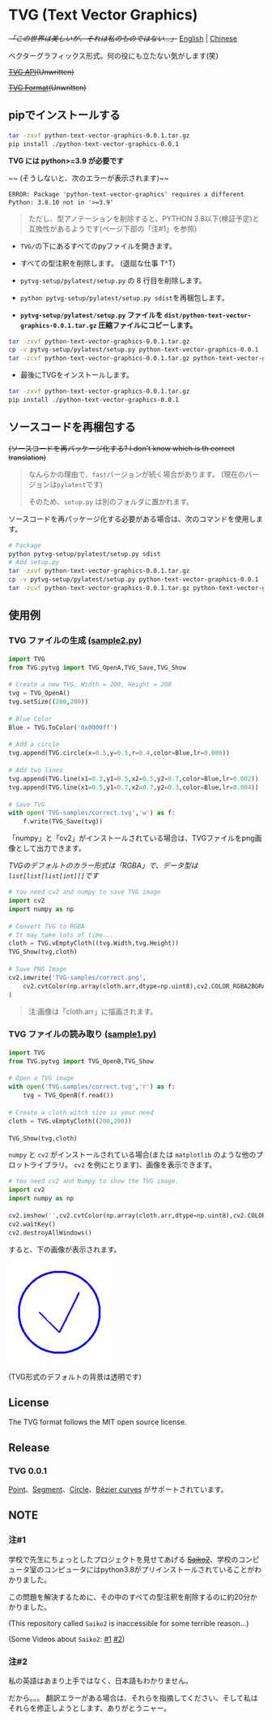 # TVG (Text Vector Graphics)

~~*「この世界は美しいが、それは私のものではない...」*~~ [English](/README.MD) | [Chinese](/Sad/ZH/README-ZH.MD)

ベクターグラフィックス形式。何の役にも立たない気がします(笑)

~~[TVG API]()(Unwritten)~~

~~[TVG Format]()(Unwritten)~~

## pipでインストールする

```bash
tar -zxvf python-text-vector-graphics-0.0.1.tar.gz
pip install ./python-text-vector-graphics-0.0.1
```

**TVG には python>=3.9 が必要です**

~~ (そうしないと、次のエラーが表示されます)~~
```
ERROR: Package 'python-text-vector-graphics' requires a different Python: 3.8.10 not in '>=3.9'
```

> ただし、型アノテーションを削除すると、PYTHON 3.8以下(検証予定)と互換性があるようです(ページ下部の「注#1」を参照)

+ `TVG/`の下にあるすべてのpyファイルを開きます。

+ すべての型注釈を削除します。 (退屈な仕事 T^T)

+ `pytvg-setup/pylatest/setup.py` の 8 行目を削除します。

+ `python pytvg-setup/pylatest/setup.py sdist`を再梱包します。

+ **`pytvg-setup/pylatest/setup.py` ファイルを `dist/python-text-vector-graphics-0.0.1.tar.gz` 圧縮ファイルにコピーします。**
```bash
tar -zxvf python-text-vector-graphics-0.0.1.tar.gz
cp -v pytvg-setup/pylatest/setup.py python-text-vector-graphics-0.0.1
tar -zcvf python-text-vector-graphics-0.0.1.tar.gz python-text-vector-graphics-0.0.1
```

+ 最後にTVGをインストールします。
```bash
tar -zxvf python-text-vector-graphics-0.0.1.tar.gz
pip install ./python-text-vector-graphics-0.0.1
```

## ソースコードを再梱包する

~~(ソースコードを再パッケージ化する? I don't know which is th correct translation)~~

> なんらかの理由で、`fast`バージョンが続く場合があります。 (現在のバージョンは`pylatest`です)
>
> そのため、`setup.py` は別のフォルダに置かれます。

ソースコードを再パッケージ化する必要がある場合は、次のコマンドを使用します。
```bash
# Package
python pytvg-setup/pylatest/setup.py sdist
# Add setup.py
tar -zxvf python-text-vector-graphics-0.0.1.tar.gz
cp -v pytvg-setup/pylatest/setup.py python-text-vector-graphics-0.0.1
tar -zcvf python-text-vector-graphics-0.0.1.tar.gz python-text-vector-graphics-0.0.1
```

## 使用例

### TVG ファイルの生成 [(sample2.py)](/sample2.py)
```python
import TVG
from TVG.pytvg import TVG_OpenA,TVG_Save,TVG_Show

# Create a new TVG, Width = 200, Height = 200
tvg = TVG_OpenA()
tvg.setSize((200,200))

# Blue Color
Blue = TVG.ToColor('0x0000ff')

# Add a circle
tvg.append(TVG.circle(x=0.5,y=0.5,r=0.4,color=Blue,lr=0.008))

# Add two lines
tvg.append(TVG.line(x1=0.3,y1=0.5,x2=0.5,y2=0.7,color=Blue,lr=0.002))
tvg.append(TVG.line(x1=0.5,y1=0.7,x2=0.7,y2=0.3,color=Blue,lr=0.004))

# Save TVG
with open('TVG-samples/correct.tvg','w') as f:
    f.write(TVG_Save(tvg))
```

「numpy」と「cv2」がインストールされている場合は、TVGファイルをpng画像として出力できます。

*TVGのデフォルトのカラー形式は「RGBA」で、データ型は `list[list[list[int]]]`です*

```python
# You need cv2 and numpy to save TVG image
import cv2
import numpy as np

# Convert TVG to RGBA
# It may take lots of time...
cloth = TVG.vEmptyCloth((tvg.Width,tvg.Height))
TVG_Show(tvg,cloth)

# Save PNG Image
cv2.imwrite('TVG-samples/correct.png',
    cv2.cvtColor(np.array(cloth.arr,dtype=np.uint8),cv2.COLOR_RGBA2BGRA)
)
```

> 注:画像は「cloth.arr」に描画されます。

### TVG ファイルの読み取り [(sample1.py)](/sample1.py)

```python
import TVG
from TVG.pytvg import TVG_OpenB,TVG_Show

# Open a TVG image
with open('TVG-samples/correct.tvg','r') as f:
    tvg = TVG_OpenB(f.read())

# Create a cloth witch size is your need
cloth = TVG.vEmptyCloth((200,200))

TVG_Show(tvg,cloth)
```

`numpy` と `cv2` がインストールされている場合(または `matplotlib` のような他のプロットライブラリ。 `cv2` を例にとります)、画像を表示できます。

```python
# You need cv2 and Numpy to show the TVG image.
import cv2
import numpy as np

cv2.imshow('',cv2.cvtColor(np.array(cloth.arr,dtype=np.uint8),cv2.COLOR_RGBA2BGRA))
cv2.waitKey()
cv2.destroyAllWindows()
```

すると、下の画像が表示されます。

![Sample](/Sad/correct.backup.png)

(TVG形式のデフォルトの背景は透明です)

## License

The TVG format follows the MIT open source license.

## Release

### TVG 0.0.1

[Point](/TVG/point.py)、[Segment](/TVG/line.py)、[Circle](/TVG/circle.py)、[Bézier curves](/TVG/bezier_curve.py) がサポートされています。

## NOTE

### 注#1

学校で先生にちょっとしたプロジェクトを見せてあげる
~~[Saiko2]()~~、学校のコンピュータ室のコンピュータにはpython3.8がプリインストールされていることがわかりました。

この問題を解決するために、その中のすべての型注釈を削除するのに約20分かかりました。

(This repository called `Saiko2` is inaccessible for some terrible reason...)

(Some Videos about `Saiko2`: [#1](https://www.bilibili.com/video/BV1Hw411x7Gr/) [#2](https://www.bilibili.com/video/BV1Y94y1V7tJ/))

### 注#2

私の英語はあまり上手ではなく、日本語もわかりません。

だから。。。 翻訳エラーがある場合は、それらを指摘してください、そして私はそれらを修正しようとします、ありがとうニャー。
